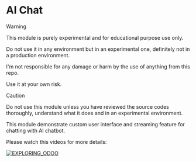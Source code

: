 # AI Chat
> [!WARNING]
> This module is purely experimental and for educational purpose use only.
>
> Do not use it in any environment but in an experimental one, definitely not in a production environment.
>
> I'm not responsible for any damage or harm by the use of anything from this repo.
>
> Use it at your own risk.

> [!CAUTION]
> Do not use this module unless you have reviewed the source codes thoroughly, understand what it does and in an experimental environment.

This module demonstrate custom user interface and streaming feature for chatting with AI chatbot.

Please watch this videos for more details:

[![EXPLORING_ODOO](https://img.youtube.com/vi/Rc2zlWdcZ1o/0.jpg)](https://youtu.be/Rc2zlWdcZ1o)

